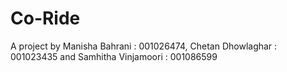 # Co-Ride
A project by Manisha Bahrani : 001026474, Chetan Dhowlaghar : 001023435  and Samhitha Vinjamoori : 001086599

